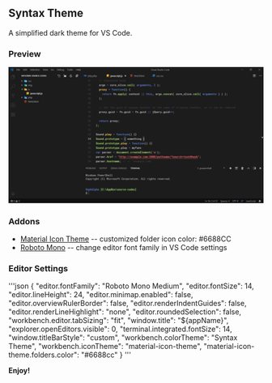 ## Syntax Theme
A simplified dark theme for VS Code.

### Preview
![Screenshot](./images/screenshot.PNG)

### Addons
- [Material Icon Theme](https://marketplace.visualstudio.com/items?itemName=PKief.material-icon-theme)
-- customized folder icon color: #6688CC
- [Roboto Mono](https://fonts.google.com/specimen/Roboto+Mono) -- change editor font family in VS Code settings

### Editor Settings
'''json
{
    "editor.fontFamily": "Roboto Mono Medium",
    "editor.fontSize": 14,
    "editor.lineHeight": 24,
    "editor.minimap.enabled": false,
    "editor.overviewRulerBorder": false,
    "editor.renderIndentGuides": false,
    "editor.renderLineHighlight": "none",
    "editor.roundedSelection": false,
    "workbench.editor.tabSizing": "fit",
    "window.title": "${appName}",
    "explorer.openEditors.visible": 0,
    "terminal.integrated.fontSize": 14,
    "window.titleBarStyle": "custom",
    "workbench.colorTheme": "Syntax Theme",
    "workbench.iconTheme": "material-icon-theme",
    "material-icon-theme.folders.color": "#6688cc"
}
'''

**Enjoy!**

